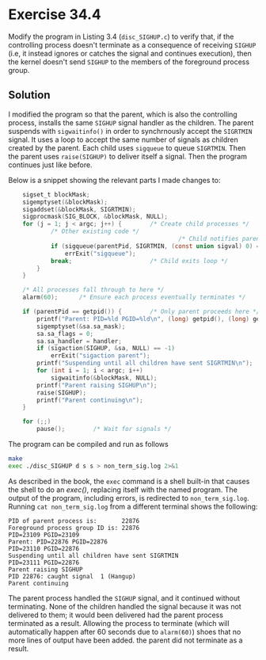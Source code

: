 # Exercise 34.4

Modify the program in Listing 3.4 (`disc_SIGHUP.c`) to verify that, if the controlling
process doesn't terminate as a consequence of receiving `SIGHUP` (i.e, it instead ignores
or catches the signal and continues execution), then the kernel doesn't send `SIGHUP`
to the members of the foreground process group.

## Solution

I modified the program so that the parent, which is also the controlling process, installs
the same `SIGHUP` signal handler as the children. The parent suspends with `sigwaitinfo()`
in order to synchrnously accept the `SIGRTMIN` signal. It uses a loop to accept the same
number of signals as children created by the parent. Each child uses `sigqueue` to queue
`SIGRTMIN`. Then the parent uses `raise(SIGHUP)` to deliver itself a signal. Then the
program continues just like before.

Below is a snippet showing the relevant parts I made changes to:
```c
	sigset_t blockMask;
	sigemptyset(&blockMask);
	sigaddset(&blockMask, SIGRTMIN);
	sigprocmask(SIG_BLOCK, &blockMask, NULL);
    for (j = 1; j < argc; j++) {        /* Create child processes */
			/* Other existing code */
												/* Child notifies parent */
			if (sigqueue(parentPid, SIGRTMIN, (const union sigval) 0) == -1)
				errExit("sigqueue");
            break;                      /* Child exits loop */
        }
    }

    /* All processes fall through to here */
    alarm(60);      /* Ensure each process eventually terminates */

	if (parentPid == getpid()) {		/* Only parent proceeds here */
    	printf("Parent: PID=%ld PGID=%ld\n", (long) getpid(), (long) getpgrp());
		sigemptyset(&sa.sa_mask);
		sa.sa_flags = 0;
		sa.sa_handler = handler;
		if (sigaction(SIGHUP, &sa, NULL) == -1)
			errExit("sigaction parent");
		printf("Suspending until all children have sent SIGRTMIN\n");
		for (int i = 1; i < argc; i++)
			sigwaitinfo(&blockMask, NULL);
		printf("Parent raising SIGHUP\n");
		raise(SIGHUP);
		printf("Parent continuing\n");
	}

	for (;;)
		pause();        /* Wait for signals */
```

The program can be compiled and run as follows

```bash
make
exec ./disc_SIGHUP d s s > non_term_sig.log 2>&1
```

As described in the book, the `exec` command is a shell built-in that causes the shell to do
an *exec()*, replacing itself with the named program. The output of the program, including
errors, is redirected to `non_term_sig.log`. Running `cat non_term_sig.log` from a different
terminal shows the following:

```
PID of parent process is:       22876
Foreground process group ID is: 22876
PID=23109 PGID=23109
Parent: PID=22876 PGID=22876
PID=23110 PGID=22876
Suspending until all children have sent SIGRTMIN
PID=23111 PGID=22876
Parent raising SIGHUP
PID 22876: caught signal  1 (Hangup)
Parent continuing
```

The parent process handled the `SIGHUP` signal, and it continued without terminating.
None of the children handled the signal because it was not delivered to them; it would been
delivered had the parent process terminated as a result. Allowing the process to terminate
(which will automatically happen after 60 seconds due to `alarm(60)`) shoes that no
more lines of output have been added.
the parent did not terminate as a result.
